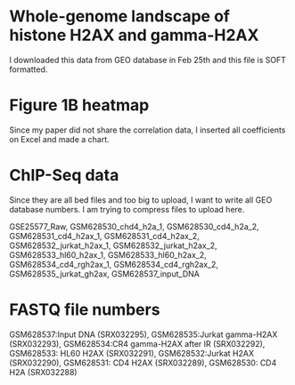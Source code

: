 # Whole-genome landscape of histone H2AX and gamma-H2AX
I downloaded this data from GEO database in Feb 25th and this file is SOFT formatted.
# Figure 1B heatmap 
Since my paper did not share the correlation data, I inserted all coefficients on Excel and made a chart. 

# ChIP-Seq data
Since they are all bed files and too big to upload, I want to write all GEO database numbers. I am trying to compress files to upload here.


GSE25577_Raw, GSM628530_chd4_h2a_1, GSM628530_cd4_h2a_2, GSM628531_cd4_h2ax_1, GSM628531_cd4_h2ax_2, GSM628532_jurkat_h2ax_1, GSM628532_jurkat_h2ax_2, GSM628533_hl60_h2ax_1, GSM628533_hl60_h2ax_2, GSM628534_cd4_rgh2ax_1, GSM628534_cd4_rgh2ax_2, GSM628535_jurkat_gh2ax, GSM628537_input_DNA 

# FASTQ file numbers
GSM628537:Input DNA (SRX032295), GSM628535:Jurkat gamma-H2AX (SRX032293), GSM628534:CR4 gamma-H2AX after IR (SRX032292), GSM628533: HL60 H2AX (SRX032291), GSM628532:Jurkat H2AX (SRX032290), GSM628531: CD4 H2AX (SRX032289), GSM628530: CD4 H2A (SRX032288)
